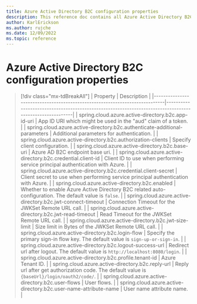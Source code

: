 ```yaml
---
title: Azure Active Directory B2C configuration properties
description: This reference doc contains all Azure Active Directory B2C configuration properties.
author: KarlErickson
ms.author: rujche
ms.date: 12/09/2022
ms.topic: reference
---
```


# Azure Active Directory B2C configuration properties

> [!div class="mx-tdBreakAll"]
> | Property                                                                   | Description                                                                                            |
> |----------------------------------------------------------------------------|--------------------------------------------------------------------------------------------------------|
> | spring.cloud.azure.active-directory.b2c.app-id-uri                         | App ID URI which might be used in the "aud" claim of a token.                                          |
> | spring.cloud.azure.active-directory.b2c.authenticate-additional-parameters | Additional parameters for authentication.                                                              |
> | spring.cloud.azure.active-directory.b2c.authorization-clients              | Specify client configuration.                                                                          |
> | spring.cloud.azure.active-directory.b2c.base-uri                           | Azure AD B2C endpoint base uri.                                                                        |
> | spring.cloud.azure.active-directory.b2c.credential.client-id               | Client ID to use when performing service principal authentication with Azure.                          |
> | spring.cloud.azure.active-directory.b2c.credential.client-secret           | Client secret to use when performing service principal authentication with Azure.                      |
> | spring.cloud.azure.active-directory.b2c.enabled                            | Whether to enable Azure Active Directory B2C related auto-configuration. The default value is `false`. |
> | spring.cloud.azure.active-directory.b2c.jwt-connect-timeout                | Connection Timeout for the JWKSet Remote URL call.                                                     |
> | spring.cloud.azure.active-directory.b2c.jwt-read-timeout                   | Read Timeout for the JWKSet Remote URL call.                                                           |
> | spring.cloud.azure.active-directory.b2c.jwt-size-limit                     | Size limit in Bytes of the JWKSet Remote URL call.                                                     |
> | spring.cloud.azure.active-directory.b2c.login-flow                         | Specify the primary sign-in flow key. The default value is `sign-up-or-sign-in`.                       |
> | spring.cloud.azure.active-directory.b2c.logout-success-url                 | Redirect url after logout. The default value is `http://localhost:8080/login`.                         |
> | spring.cloud.azure.active-directory.b2c.profile.tenant-id                  | Azure Tenant ID.                                                                                       |
> | spring.cloud.azure.active-directory.b2c.reply-url                          | Reply url after get authorization code. The default value is `{baseUrl}/login/oauth2/code/`.           |
> | spring.cloud.azure.active-directory.b2c.user-flows                         | User flows.                                                                                            |
> | spring.cloud.azure.active-directory.b2c.user-name-attribute-name           | User name attribute name.                                                                              |
